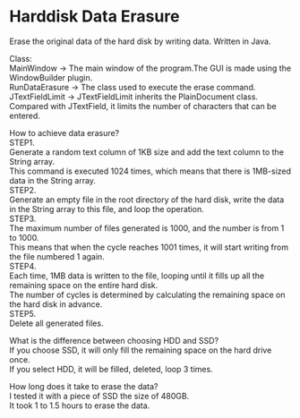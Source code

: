 # Harddisk Data Erasure
Erase the original data of the hard disk by writing data.
Written in Java.

Class:<br>
MainWindow -> The main window of the program.The GUI is made using the WindowBuilder plugin.<br>
RunDataErasure -> The class used to execute the erase command.<br>
JTextFieldLimit -> JTextFieldLimit inherits the PlainDocument class. Compared with JTextField, it limits the number of characters that can be entered.<br>

How to achieve data erasure?<br>
STEP1.<br>
Generate a random text column of 1KB size and add the text column to the String array. <br>
This command is executed 1024 times, which means that there is 1MB-sized data in the String array.<br>
STEP2.<br>
Generate an empty file in the root directory of the hard disk, write the data in the String array to this file, and loop the operation.<br>
STEP3.<br>
The maximum number of files generated is 1000, and the number is from 1 to 1000. <br>
This means that when the cycle reaches 1001 times, it will start writing from the file numbered 1 again.<br>
STEP4.<br>
Each time, 1MB data is written to the file, looping until it fills up all the remaining space on the entire hard disk.<br>
The number of cycles is determined by calculating the remaining space on the hard disk in advance.<br>
STEP5.<br>
Delete all generated files.<br>

What is the difference between choosing HDD and SSD?<br>
If you choose SSD, it will only fill the remaining space on the hard drive once.<br>
If you select HDD, it will be filled, deleted, loop 3 times.<br>

How long does it take to erase the data?<br>
I tested it with a piece of SSD the size of 480GB. <br>
It took 1 to 1.5 hours to erase the data.<br>
